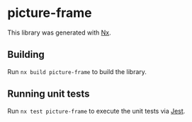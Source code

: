 # picture-frame

This library was generated with [Nx](https://nx.dev).

## Building

Run `nx build picture-frame` to build the library.

## Running unit tests

Run `nx test picture-frame` to execute the unit tests via [Jest](https://jestjs.io).
